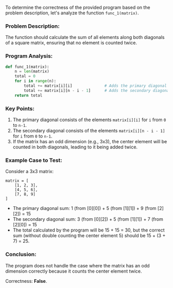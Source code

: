 To determine the correctness of the provided program based on the problem description, let's analyze the function `func_1(matrix)`.

### Problem Description:
The function should calculate the sum of all elements along both diagonals of a square matrix, ensuring that no element is counted twice.

### Program Analysis:
```python
def func_1(matrix):
    n = len(matrix)
    total = 0
    for i in range(n):
        total += matrix[i][i]              # Adds the primary diagonal
        total += matrix[i][n - i - 1]      # Adds the secondary diagonal
    return total
```

### Key Points:
1. The primary diagonal consists of the elements `matrix[i][i]` for `i` from `0` to `n-1`.
2. The secondary diagonal consists of the elements `matrix[i][n - i - 1]` for `i` from `0` to `n-1`.
3. If the matrix has an odd dimension (e.g., 3x3), the center element will be counted in both diagonals, leading to it being added twice.

### Example Case to Test:
Consider a 3x3 matrix:
```
matrix = [
    [1, 2, 3],
    [4, 5, 6],
    [7, 8, 9]
]
```
- The primary diagonal sum: 1 (from [0][0]) + 5 (from [1][1]) + 9 (from [2][2]) = 15
- The secondary diagonal sum: 3 (from [0][2]) + 5 (from [1][1]) + 7 (from [2][0]) = 15
- The total calculated by the program will be 15 + 15 = 30, but the correct sum (without double counting the center element 5) should be 15 + (3 + 7) = 25.

### Conclusion:
The program does not handle the case where the matrix has an odd dimension correctly because it counts the center element twice. 

Correctness: **False**.